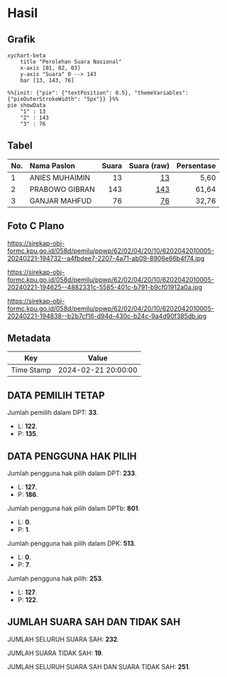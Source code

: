 # Hasil

## Grafik

```mermaid
xychart-beta
    title "Perolehan Suara Nasional"
    x-axis [01, 02, 03]
    y-axis "Suara" 0 --> 143
    bar [13, 143, 76]
```

```mermaid
%%{init: {"pie": {"textPosition": 0.5}, "themeVariables": {"pieOuterStrokeWidth": "5px"}} }%%
pie showData
    "1" : 13
    "2" : 143
    "3" : 76
```

## Tabel

| No. | Nama Paslon    | Suara | Suara (raw) | Persentase |
|:--- |:-------------- | -----:| -----------:| ----------:|
| 1   | ANIES MUHAIMIN | 13    | [13][p-1]   | 5,60       |
| 2   | PRABOWO GIBRAN | 143   | [143][p-2]  | 61,64      |
| 3   | GANJAR MAHFUD  | 76    | [76][p-3]   | 32,76      |


[p-1]: https://github.com/gigit-pemilu/pemilu-2024/blob/main/pilpres/hitung-suara/sub/62-kalimantan-tengah/sub/02-kotawaringin-timur/sub/04-parenggean/sub/2010-mekar-jaya/sub/005-tps/sub/paslon-1.txt
[p-2]: https://github.com/gigit-pemilu/pemilu-2024/blob/main/pilpres/hitung-suara/sub/62-kalimantan-tengah/sub/02-kotawaringin-timur/sub/04-parenggean/sub/2010-mekar-jaya/sub/005-tps/sub/paslon-2.txt
[p-3]: https://github.com/gigit-pemilu/pemilu-2024/blob/main/pilpres/hitung-suara/sub/62-kalimantan-tengah/sub/02-kotawaringin-timur/sub/04-parenggean/sub/2010-mekar-jaya/sub/005-tps/sub/paslon-3.txt

## Foto C Plano

https://sirekap-obj-formc.kpu.go.id/058d/pemilu/ppwp/62/02/04/20/10/6202042010005-20240221-194732--a4fbdee7-2207-4a71-ab09-8906e66b4f74.jpg

https://sirekap-obj-formc.kpu.go.id/058d/pemilu/ppwp/62/02/04/20/10/6202042010005-20240221-194625--4882331c-5585-401c-b791-b9cf01912a0a.jpg

https://sirekap-obj-formc.kpu.go.id/058d/pemilu/ppwp/62/02/04/20/10/6202042010005-20240221-194838--b2b7cf16-d94d-430c-b24c-9a4d90f385db.jpg


## Metadata

| Key        | Value               |
| ---------- | ------------------- |
| Time Stamp | 2024-02-21 20:00:00 |


## DATA PEMILIH TETAP

Jumlah pemilih dalam DPT: **33**.
 * L: **122**.
 * P: **135**.

## DATA PENGGUNA HAK PILIH

Jumlah pengguna hak pilih dalam DPT: **233**.
 * L: **127**.
 * P: **186**.

Jumlah pengguna hak pilih dalam DPTb: **801**.
 * L: **0**.
 * P: **1**.

Jumlah pengguna hak pilih dalam DPK: **513**.
 * L: **0**.
 * P: **7**.

Jumlah pengguna hak pilih: **253**.
 * L: **127**.
 * P: **122**.

## JUMLAH SUARA SAH DAN TIDAK SAH

JUMLAH SELURUH SUARA SAH: **232**.

JUMLAH SUARA TIDAK SAH: **19**.

JUMLAH SELURUH SUARA SAH DAN SUARA TIDAK SAH: **251**.


